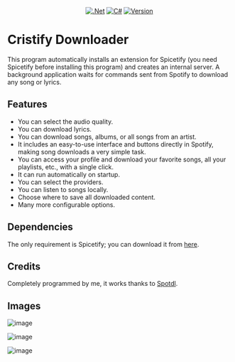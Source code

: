 <div align="center">

  <a href="">![.Net](https://img.shields.io/badge/.NET-5C2D91?style=for-the-badge&logo=.net&logoColor=white)</a>
  <a href="">![C#](https://img.shields.io/badge/c%23-%23239120.svg?style=for-the-badge&logo=csharp&logoColor=white)</a>
  <a href="">![Version](https://img.shields.io/github/v/release/AndySharp44s/Cristify-Downloader?style=for-the-badge)</a>

</div>

# Cristify Downloader
This program automatically installs an extension for Spicetify (you need Spicetify before installing this program) and creates an internal server. A background application waits for commands sent from Spotify to download any song or lyrics.

## Features
- You can select the audio quality.
- You can download lyrics.
- You can download songs, albums, or all songs from an artist.
- It includes an easy-to-use interface and buttons directly in Spotify, making song downloads a very simple task.
- You can access your profile and download your favorite songs, all your playlists, etc., with a single click.
- It can run automatically on startup.
- You can select the providers.
- You can listen to songs locally.
- Choose where to save all downloaded content.
- Many more configurable options.

## Dependencies
The only requirement is Spicetify; you can download it from [here](https://spicetify.app).

## Credits
Completely programmed by me, it works thanks to [Spotdl](https://github.com/spotDL/spotify-downloader).

## Images
![image](https://i.imgur.com/bmydzvH.png)

![image](https://i.imgur.com/3R8Cley.png)

![image](https://i.imgur.com/3mSudz6.png)
